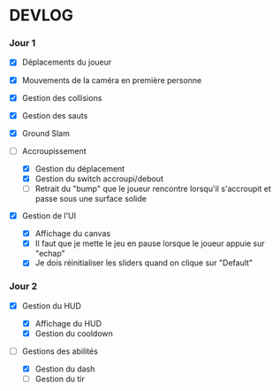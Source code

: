 ﻿# DEVLOG

### Jour 1

- [x] Déplacements du joueur
- [x] Mouvements de la caméra en première personne
- [x] Gestion des collisions
- [x] Gestion des sauts
- [x] Ground Slam 
- [ ] Accroupissement

    - [x] Gestion du déplacement
    - [x] Gestion du switch accroupi/debout
    - [ ] Retrait du "bump" que le joueur rencontre lorsqu'il s'accroupit et passe sous une surface solide

- [x] Gestion de l'UI

    - [x] Affichage du canvas
    - [x] Il faut que je mette le jeu en pause lorsque le joueur appuie sur "echap"
    - [x] Je dois réinitialiser les sliders quand on clique sur "Default"
  
### Jour 2

- [x] Gestion du HUD
   
    - [x] Affichage du HUD
    - [x] Gestion du cooldown

- [ ] Gestions des abilités
    
    - [x] Gestion du dash
    - [ ] Gestion du tir